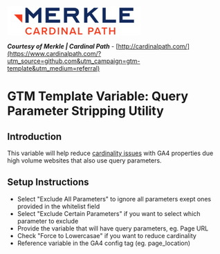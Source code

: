 
![Cardinal Path](https://github.com/CardinalPath/gtm-template-ga-property-id-variable/blob/master/images/cp-merkle-logo.png)

__*Courtesy of Merkle | Cardinal Path*__ - [http://cardinalpath.com/](https://www.cardinalpath.com/?utm_source=github.com&utm_campaign=gtm-template&utm_medium=referral)
# GTM Template Variable: Query Parameter Stripping Utility

## Introduction

This variable will help reduce [cardinality issues](https://support.google.com/analytics/answer/9309767?hl=en]) with GA4 properties due high volume websites that also use query parameters.

## Setup Instructions
* Select "Exclude All Parameters" to ignore all parameters exept ones provided in the whitelist field
* Select "Exclude Certain Parameters" if you want to select which parameter to exclude
* Provide the variable that will have query parameters, eg. Page URL
* Check "Force to Lowercasae" if you want to reduce cardinality
* Reference variable in the GA4 config tag (eg. page_location)
